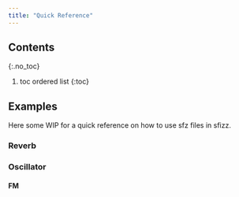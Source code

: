 ```yaml
---
title: "Quick Reference"
---
```

## Contents
{:.no_toc}
1. toc ordered list
{:toc}

## Examples

Here some WIP for a quick reference on how to use sfz files in sfizz.

### Reverb

### Oscillator

#### FM
